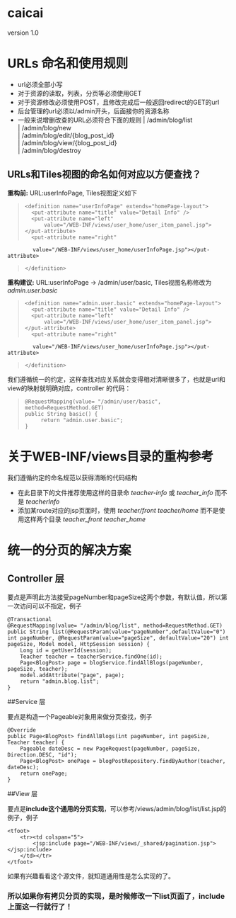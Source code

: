 caicai
======
version 1.0



# URLs 命名和使用规则

* url必须全部小写
* 对于资源的读取，列表，分页等必须使用GET
* 对于资源修改必须使用POST，且修改完成后一般返回redirect的GET的url
* 后台管理的url必须以/admin开头，后面接你的资源名称
* 一般来说增删改查的URL必须符合下面的规则
| /admin/blog/list         
| /admin/blog/new         
| /admin/blog/edit/{blog_post_id}         
| /admin/blog/view/{blog_post_id}         
| /admin/blog/destroy                  

## URLs和Tiles视图的命名如何对应以方便查找？
**重构前:** URL:userInfoPage, Tiles视图定义如下
>     <definition name="userInfoPage" extends="homePage-layout">
>		<put-attribute name="title" value="Detail Info" />
>		<put-attribute name="left"
>			value="/WEB-INF/views/user_home/user_item_panel.jsp"></put-attribute>
>		<put-attribute name="right"
			value="/WEB-INF/views/user_home/userInfoPage.jsp"></put-attribute>
>	  </definition>

**重构建议:** URL:userInfoPage -> /admin/user/basic, Tiles视图名称修改为*admin.user.basic*
>     <definition name="admin.user.basic" extends="homePage-layout">
>		<put-attribute name="title" value="Detail Info" />
>		<put-attribute name="left"
>			value="/WEB-INF/views/user_home/user_item_panel.jsp"></put-attribute>
>		<put-attribute name="right"
			value="/WEB-INF/views/user_home/userInfoPage.jsp"></put-attribute>
>	  </definition>

我们遵循统一的约定，这样查找对应关系就会变得相对清晰很多了，也就是url和view的映射就明确对应，controller 的代码：
>     @RequestMapping(value= "/admin/user/basic", method=RequestMethod.GET)    
>	  public String basic() {    
>          return "admin.user.basic";    
>	  }    

# 关于WEB-INF/views目录的重构参考
我们遵循约定的命名规范以获得清晰的代码结构

* 在此目录下的文件推荐使用这样的目录命 *teacher-info* 或 *teacher_info* 而不是 *teacherInfo*
* 添加某route对应的jsp页面时，使用 *teacher/front*  *teacher/home* 而不是使用这样两个目录 *teacher_front*  *teacher_home*

# 统一的分页的解决方案
## Controller 层

要点是声明此方法接受pageNumber和pageSize这两个参数，有默认值，所以第一次访问可以不指定，例子

    @Transactional
	@RequestMapping(value= "/admin/blog/list", method=RequestMethod.GET)
	public String list(@RequestParam(value="pageNumber",defaultValue="0") int pageNumber, @RequestParam(value="pageSize", defaultValue="20") int pageSize, Model model, HttpSession session) {
		Long id = getUserId(session);
		Teacher teacher = teacherService.findOne(id);
		Page<BlogPost> page = blogService.findAllBlogs(pageNumber, pageSize, teacher);
		model.addAttribute("page", page);
		return "admin.blog.list";
	}
	
##Service 层

要点是构造一个Pageable对象用来做分页查找，例子

    @Override
    public Page<BlogPost> findAllBlogs(int pageNumber, int pageSize, Teacher teacher) {
    	Pageable dateDesc = new PageRequest(pageNumber, pageSize, Direction.DESC, "id"); 
    	Page<BlogPost> onePage = blogPostRepository.findByAuthor(teacher, dateDesc);
    	return onePage;
    }
    
##View 层

要点是**include这个通用的分页实现**，可以参考/views/admin/blog/list/list.jsp的例子，例子

    <tfoot>
    	<tr><td colspan="5">
    		<jsp:include page="/WEB-INF/views/_shared/pagination.jsp"></jsp:include>
    	</td></tr>
    </tfoot>
    
如果有兴趣看看这个源文件，就知道通用性是怎么实现的了。

### 所以如果你有拷贝分页的实现，是时候修改一下list页面了，include上面这一行就行了！
